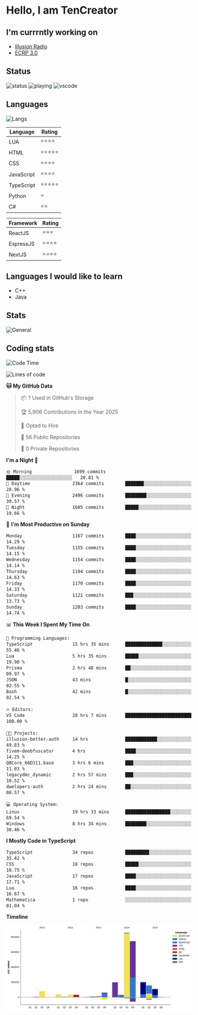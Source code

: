 # Hello, I am TenCreator

## I'm currrntly working on
- [Illusion Radio](https://illusionradio.co.uk/)
- [ECRP 3.0](http://github.com/Emerald-Coast-Roleplay/)

## Status
![status](https://api.statusbadges.me/badge/status/518334475038359555?simple=true&style=for-the-badge)
![playing](https://api.statusbadges.me/badge/playing/518334475038359555?style=for-the-badge)
![vscode](https://api.statusbadges.me/badge/vscode/518334475038359555?style=for-the-badge)

## Languages
![Langs](https://github-readme-stats.vercel.app/api/top-langs/?username=tencreator&layout=compact&theme=radical)


|Language|Rating|
|--------|------|
|LUA|⭐️⭐️⭐️⭐️|
|HTML|⭐️⭐️⭐️⭐️⭐️|
|CSS|⭐️⭐️⭐️⭐️|
|JavaScript|⭐️⭐️⭐️⭐️|
|TypeScript|⭐️⭐️⭐️⭐️⭐️|
|Python|⭐️|
|C#|⭐️⭐️ |

|Framework|Rating|
|--------|------|
|ReactJS|⭐️⭐️⭐|
|ExpressJS|⭐️⭐️⭐️⭐️|
|NextJS|⭐️⭐️⭐⭐️|

## Languages I would like to learn
- C++
- Java

## Stats
![General](https://github-readme-stats.vercel.app/api?username=tencreator&show_icons=true&theme=radical)

## Coding stats

<!--START_SECTION:waka-->
![Code Time](http://img.shields.io/badge/Code%20Time-744%20hrs%2055%20mins-blue)

![Lines of code](https://img.shields.io/badge/From%20Hello%20World%20I%27ve%20Written-2.6%20million%20lines%20of%20code-blue)

**🐱 My GitHub Data** 

> 📦 ? Used in GitHub's Storage 
 > 
> 🏆 5,906 Contributions in the Year 2025
 > 
> 💼 Opted to Hire
 > 
> 📜 56 Public Repositories 
 > 
> 🔑 0 Private Repositories 
 > 
**I'm a Night 🦉** 

```text
🌞 Morning                1699 commits        █████░░░░░░░░░░░░░░░░░░░░   20.81 % 
🌆 Daytime                2364 commits        ███████░░░░░░░░░░░░░░░░░░   28.96 % 
🌃 Evening                2496 commits        ████████░░░░░░░░░░░░░░░░░   30.57 % 
🌙 Night                  1605 commits        █████░░░░░░░░░░░░░░░░░░░░   19.66 % 
```
📅 **I'm Most Productive on Sunday** 

```text
Monday                   1167 commits        ████░░░░░░░░░░░░░░░░░░░░░   14.29 % 
Tuesday                  1155 commits        ████░░░░░░░░░░░░░░░░░░░░░   14.15 % 
Wednesday                1154 commits        ████░░░░░░░░░░░░░░░░░░░░░   14.14 % 
Thursday                 1194 commits        ████░░░░░░░░░░░░░░░░░░░░░   14.63 % 
Friday                   1170 commits        ████░░░░░░░░░░░░░░░░░░░░░   14.33 % 
Saturday                 1121 commits        ███░░░░░░░░░░░░░░░░░░░░░░   13.73 % 
Sunday                   1203 commits        ████░░░░░░░░░░░░░░░░░░░░░   14.74 % 
```


📊 **This Week I Spent My Time On** 

```text
💬 Programming Languages: 
TypeScript               15 hrs 35 mins      ██████████████░░░░░░░░░░░   55.46 % 
Lua                      5 hrs 35 mins       █████░░░░░░░░░░░░░░░░░░░░   19.90 % 
Prisma                   2 hrs 48 mins       ██░░░░░░░░░░░░░░░░░░░░░░░   09.97 % 
JSON                     43 mins             █░░░░░░░░░░░░░░░░░░░░░░░░   02.55 % 
Bash                     42 mins             █░░░░░░░░░░░░░░░░░░░░░░░░   02.54 % 

🔥 Editors: 
VS Code                  28 hrs 7 mins       █████████████████████████   100.00 % 

🐱‍💻 Projects: 
illusion-better-auth     14 hrs              ████████████░░░░░░░░░░░░░   49.83 % 
fivem-deobfuscator       4 hrs               ████░░░░░░░░░░░░░░░░░░░░░   14.25 % 
QBCore_66D311.base       3 hrs 6 mins        ███░░░░░░░░░░░░░░░░░░░░░░   11.03 % 
legacydmc_dynamic        2 hrs 57 mins       ███░░░░░░░░░░░░░░░░░░░░░░   10.52 % 
dwelopers-auth           2 hrs 24 mins       ██░░░░░░░░░░░░░░░░░░░░░░░   08.57 % 

💻 Operating System: 
Linux                    19 hrs 33 mins      █████████████████░░░░░░░░   69.54 % 
Windows                  8 hrs 34 mins       ████████░░░░░░░░░░░░░░░░░   30.46 % 
```

**I Mostly Code in TypeScript** 

```text
TypeScript               34 repos            █████████░░░░░░░░░░░░░░░░   35.42 % 
CSS                      18 repos            █████░░░░░░░░░░░░░░░░░░░░   18.75 % 
JavaScript               17 repos            ████░░░░░░░░░░░░░░░░░░░░░   17.71 % 
Lua                      16 repos            ████░░░░░░░░░░░░░░░░░░░░░   16.67 % 
Mathematica              1 repo              ░░░░░░░░░░░░░░░░░░░░░░░░░   01.04 % 
```



**Timeline**

![Lines of Code chart](https://raw.githubusercontent.com/tencreator/tencreator/main/assets/bar_graph.png)


<!--END_SECTION:waka-->
